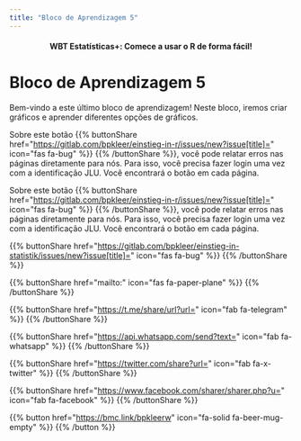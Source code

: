 ```yaml
---
title: "Bloco de Aprendizagem 5"
---
```


<center><h4>WBT Estatísticas+: Comece a usar o R de forma fácil!</h4></center>

# Bloco de Aprendizagem 5

Bem-vindo a este último bloco de aprendizagem! Neste bloco, iremos criar gráficos e aprender diferentes opções de gráficos.

Sobre este botão {{% buttonShare href="https://gitlab.com/bpkleer/einstieg-in-r/issues/new?issue[title]=" icon="fas fa-bug" %}} {{% /buttonShare %}}, você pode relatar erros nas páginas diretamente para nós. Para isso, você precisa fazer login uma vez com a identificação JLU. Você encontrará o botão em cada página.

Sobre este botão {{% buttonShare href="https://gitlab.com/bpkleer/einstieg-in-r/issues/new?issue[title]=" icon="fas fa-bug" %}} {{% /buttonShare %}}, você pode relatar erros nas páginas diretamente para nós. Para isso, você precisa fazer login uma vez com a identificação JLU. Você encontrará o botão em cada página.

{{% buttonShare href="https://gitlab.com/bpkleer/einstieg-in-statistik/issues/new?issue[title]=" icon="fas fa-bug" %}} {{% /buttonShare %}} 

{{% buttonShare href="mailto:" icon="fas fa-paper-plane" %}} {{% /buttonShare %}}

{{% buttonShare href="https://t.me/share/url?url=" icon="fab fa-telegram" %}} {{% /buttonShare %}}

{{% buttonShare href="https://api.whatsapp.com/send?text=" icon="fab fa-whatsapp" %}} {{% /buttonShare %}}

{{% buttonShare href="https://twitter.com/share?url=" icon="fab fa-x-twitter" %}} {{% /buttonShare %}}

{{% buttonShare href="https://www.facebook.com/sharer/sharer.php?u=" icon="fab fa-facebook" %}} {{% /buttonShare %}}

{{% button href="https://bmc.link/bpkleerw" icon="fa-solid fa-beer-mug-empty" %}} {{% /button %}}

